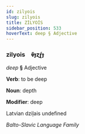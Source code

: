 ```yaml
---
id: zilyois
slug: zilyois
title: ZİLYOİS
sidebar_position: 533
hoverText: deep § Adjective
---
```


### zilyois&emsp;<span kind="abugida">ⱴ͊ɟɀɽ́ɟ</span>

*deep* **§** Adjective

**Verb**: to be deep

**Noun**: depth

**Modifier**: deep

Latvian dziļais undefined

*Balto-Slavic Language Family*